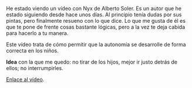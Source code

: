 He estado viendo un vídeo con Nyx de Alberto Soler. Es un autor que he estado siguiendo desde hace unos días. Al principio tenía dudas por sus pintas, pero finalmente resueno con lo que dice. Lo que me gusta de él es que te pone de frente cosas bastante lógicas, pero a la vez te deja cabida para hacerlo a tu manera.

Este vídeo trata de cómo permitir que la autonomía se desarrolle de forma correcta en los niños.

**Idea** con la que me quedo: no tirar de los hijos, mejor ir justo detrás de ellos; no interrumpirles.

[Enlace al vídeo](https://www.youtube.com/watch?v=vyfy8JO7eqo&ab_channel=EducaresTodo).